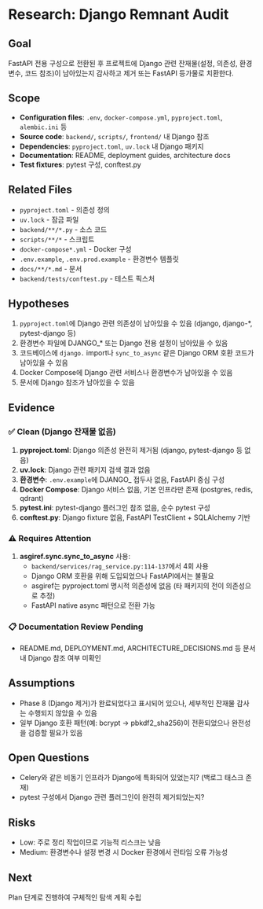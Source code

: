 # Research: Django Remnant Audit

## Goal
FastAPI 전용 구성으로 전환된 후 프로젝트에 Django 관련 잔재물(설정, 의존성, 환경변수, 코드 참조)이 남아있는지 감사하고 제거 또는 FastAPI 등가물로 치환한다.

## Scope
- **Configuration files**: `.env`, `docker-compose.yml`, `pyproject.toml`, `alembic.ini` 등
- **Source code**: `backend/`, `scripts/`, `frontend/` 내 Django 참조
- **Dependencies**: `pyproject.toml`, `uv.lock` 내 Django 패키지
- **Documentation**: README, deployment guides, architecture docs
- **Test fixtures**: pytest 구성, conftest.py

## Related Files
- `pyproject.toml` - 의존성 정의
- `uv.lock` - 잠금 파일
- `backend/**/*.py` - 소스 코드
- `scripts/**/*` - 스크립트
- `docker-compose*.yml` - Docker 구성
- `.env.example`, `.env.prod.example` - 환경변수 템플릿
- `docs/**/*.md` - 문서
- `backend/tests/conftest.py` - 테스트 픽스처

## Hypotheses
1. `pyproject.toml`에 Django 관련 의존성이 남아있을 수 있음 (django, django-*, pytest-django 등)
2. 환경변수 파일에 DJANGO_* 또는 Django 전용 설정이 남아있을 수 있음
3. 코드베이스에 `django.` import나 `sync_to_async` 같은 Django ORM 호환 코드가 남아있을 수 있음
4. Docker Compose에 Django 관련 서비스나 환경변수가 남아있을 수 있음
5. 문서에 Django 참조가 남아있을 수 있음

## Evidence

### ✅ Clean (Django 잔재물 없음)
1. **pyproject.toml**: Django 의존성 완전히 제거됨 (django, pytest-django 등 없음)
2. **uv.lock**: Django 관련 패키지 검색 결과 없음
3. **환경변수**: `.env.example`에 DJANGO_ 접두사 없음, FastAPI 중심 구성
4. **Docker Compose**: Django 서비스 없음, 기본 인프라만 존재 (postgres, redis, qdrant)
5. **pytest.ini**: pytest-django 플러그인 참조 없음, 순수 pytest 구성
6. **conftest.py**: Django fixture 없음, FastAPI TestClient + SQLAlchemy 기반

### ⚠️ Requires Attention
1. **asgiref.sync.sync_to_async** 사용:
   - `backend/services/rag_service.py:114-137`에서 4회 사용
   - Django ORM 호환을 위해 도입되었으나 FastAPI에서는 불필요
   - asgiref는 pyproject.toml 명시적 의존성에 없음 (타 패키지의 전이 의존성으로 추정)
   - FastAPI native async 패턴으로 전환 가능

### 📋 Documentation Review Pending
- README.md, DEPLOYMENT.md, ARCHITECTURE_DECISIONS.md 등 문서 내 Django 참조 여부 미확인

## Assumptions
- Phase 8 (Django 제거)가 완료되었다고 표시되어 있으나, 세부적인 잔재물 감사는 수행되지 않았을 수 있음
- 일부 Django 호환 패턴(예: bcrypt → pbkdf2_sha256)이 전환되었으나 완전성을 검증할 필요가 있음

## Open Questions
- Celery와 같은 비동기 인프라가 Django에 특화되어 있었는지? (백로그 태스크 존재)
- pytest 구성에서 Django 관련 플러그인이 완전히 제거되었는지?

## Risks
- Low: 주로 정리 작업이므로 기능적 리스크는 낮음
- Medium: 환경변수나 설정 변경 시 Docker 환경에서 런타임 오류 가능성

## Next
Plan 단계로 진행하여 구체적인 탐색 계획 수립
